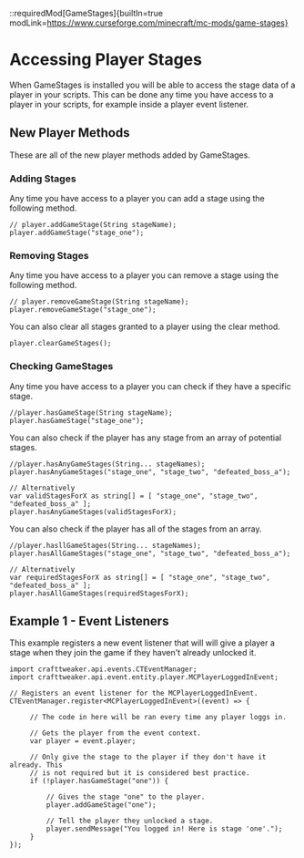 ::requiredMod[GameStages]{builtIn=true modLink=https://www.curseforge.com/minecraft/mc-mods/game-stages}

# Accessing Player Stages
When GameStages is installed you will be able to access the stage data of a player in your scripts. This can be done any time you have access to a player in your scripts, for example inside a player event listener.

## New Player Methods
These are all of the new player methods added by GameStages.

### Adding Stages
Any time you have access to a player you can add a stage using the following method.

```zenscript
// player.addGameStage(String stageName);
player.addGameStage("stage_one");
```

### Removing Stages
Any time you have access to a player you can remove a stage using the following method.

```zenscript
// player.removeGameStage(String stageName);
player.removeGameStage("stage_one");
```

You can also clear all stages granted to a player using the clear method.

```zenscript
player.clearGameStages();
```

### Checking GameStages
Any time you have access to a player you can check if they have a specific stage.

```zenscript
//player.hasGameStage(String stageName);
player.hasGameStage("stage_one");
```

You can also check if the player has any stage from an array of potential stages.
```zenscript
//player.hasAnyGameStages(String... stageNames);
player.hasAnyGameStages("stage_one", "stage_two", "defeated_boss_a");

// Alternatively
var validStagesForX as string[] = [ "stage_one", "stage_two", "defeated_boss_a" ];
player.hasAnyGameStages(validStagesForX);
```

You can also check if the player has all of the stages from an array.
```zenscript
//player.hasllGameStages(String... stageNames);
player.hasAllGameStages("stage_one", "stage_two", "defeated_boss_a");

// Alternatively
var requiredStagesForX as string[] = [ "stage_one", "stage_two", "defeated_boss_a" ];
player.hasAllGameStages(requiredStagesForX);
```

## Example 1 - Event Listeners
This example registers a new event listener that will will give a player a stage when they join the game if they haven't already unlocked it.

```zenscript
import crafttweaker.api.events.CTEventManager;
import crafttweaker.api.event.entity.player.MCPlayerLoggedInEvent; 

// Registers an event listener for the MCPlayerLoggedInEvent.
CTEventManager.register<MCPlayerLoggedInEvent>((event) => {

     // The code in here will be ran every time any player loggs in.

     // Gets the player from the event context.
     var player = event.player;

     // Only give the stage to the player if they don't have it already. This
     // is not required but it is considered best practice. 
     if (!player.hasGameStage("one")) {

         // Gives the stage "one" to the player.
         player.addGameStage("one");

         // Tell the player they unlocked a stage.
         player.sendMessage("You logged in! Here is stage 'one'.");
     }
});
```